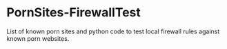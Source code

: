 # PornSites-FirewallTest
List of known porn sites and python code to test local firewall rules against known porn websites.
